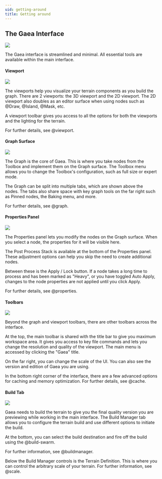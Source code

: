 ```yaml
---
uid: getting-around
title: Getting around
---
```


## The Gaea Interface

![](/images/ui/Intro-All.webp)

The Gaea interface is streamlined and minimal. All essential tools are available within the main interface.

#### Viewport

![](/images/ui/Intro-Viewports.webp)

The viewports help you visualize your terrain components as you build the graph. There are 2 viewports: the 3D viewport and the 2D viewport. The 2D viewport also doubles as an editor surface when using nodes such as @Draw, @Island, @Mask, etc.

A viewport toolbar gives you access to all the options for both the viewports and the lighting for the terrain.

For further details, see @viewport.

#### Graph Surface

![](/images/ui/Intro-Graph.webp)

The Graph is the core of Gaea. This is where you take nodes from the Toolbox and implement them on the Graph surface. The Toolbox menu allows you to change the Toolbox's configuration, such as full size or expert mode.

The Graph can be split into multiple tabs, which are shown above the nodes. The tabs also share space with key graph tools on the far right such as Pinned nodes, the Baking menu, and more.

For further details, see @graph.

#### Properties Panel

![](/images/ui/Intro-Properties.webp)

The Properties panel lets you modify the nodes on the Graph surface. When you select a node, the properties for it will be visible here.

The Post Process Stack is available at the bottom of the Properties panel. These adjustment options can help you skip the need to create additional nodes.

Between these is the Apply / Lock button. If a node takes a long time to process and has been marked as "Heavy", or you have toggled Auto Apply, changes to the node properties are not applied until you click Apply.

For further details, see @properties.

#### Toolbars

![](/images/ui/Intro-Toolbars.webp)

Beyond the graph and viewport toolbars, there are other toolbars across the interface.

At the top, the main toolbar is shared with the title bar to give you maximum workspace area. It gives you access to key file commands and lets you change the resolution and quality of the viewport. The main menu is accessed by clicking the "Gaea" title.

On the far right, you can change the scale of the UI. You can also see the version and edition of Gaea you are using.

In the bottom right corner of the interface, there are a few advanced options for caching and memory optimization. For further details, see @cache.

#### Build Tab

![](/images/ui/Intro-Build.webp)

Gaea needs to build the terrain to give you the final quality version you are previewing while working in the main interface. The Build Manager tab allows you to configure the terrain build and use different options to initiate the build.

At the bottom, you can select the build destination and fire off the build using the @build-swarm.

For further information, see @buildmanager.

Below the Build Manager controls is the Terrain Definition. This is where you can control the arbitrary scale of your terrain. For further information, see @scale.
